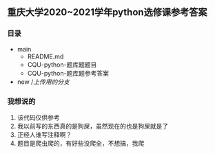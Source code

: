 ## 重庆大学2020~2021学年python选修课参考答案
### 目录
* main
  * README.md
  * CQU-python-题库题题目
  * CQU-python-题库题参考答案
* new   /*上传用的分支*

### 我想说的
1. 该代码仅供参考
2. 我以前写的东西真的是狗屎，虽然现在的也是狗屎就是了
3. 正经人谁写注释啊？
4. 题目是爬虫爬的，有好些没爬全，不想搞，我爬
